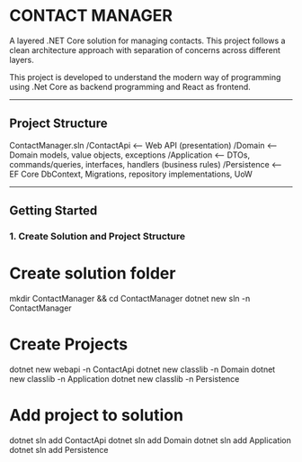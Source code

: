 # CONTACT MANAGER
A layered .NET Core solution for managing contacts. This project follows a clean architecture approach with separation of concerns across different layers.

This project is developed to understand the modern way of programming using .Net Core as backend programming and React as frontend.

---

## Project Structure
ContactManager.sln
    /ContactApi     <-- Web API (presentation)
    /Domain         <-- Domain models, value objects, exceptions
    /Application    <-- DTOs, commands/queries, interfaces, handlers (business rules)
    /Persistence    <-- EF Core DbContext, Migrations, repository implementations, UoW

---

## Getting Started

### 1. Create Solution and Project Structure

# Create solution folder
mkdir ContactManager && cd ContactManager
dotnet new sln -n ContactManager

# Create Projects
dotnet new webapi -n ContactApi
dotnet new classlib -n Domain
dotnet new classlib -n Application
dotnet new classlib -n Persistence

# Add project to solution
dotnet sln add ContactApi
dotnet sln add Domain
dotnet sln add Application
dotnet sln add Persistence

